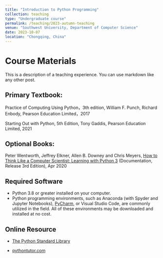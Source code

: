 ```yaml
---
title: "Introduction to Python Programming"
collection: teaching
type: "Undergraduate course"
permalink: /teaching/2023-autumn-teaching
venue: "Southwest University, Department of Computer Science"
date: 2023-10-07
location: "Chongqing, China"
---
```


Course Materials
======
This is a description of a teaching experience. You can use markdown like any other post.



Primary Textbook:
-----

Practice of Computing Using Python，3th edition, William F. Punch, Richard Enbody, Pearson Education Limited，2017

Starting Out with Python, 5th Edition, Tony Gaddis, Pearson Education Limited, 2021

Optional Books:
-----

Peter Wentworth, Jeffrey Elkner, Allen B. Downey and Chris Meyers, [How to Think Like a Computer Scientist: Learning with Python 3](http://openbookproject.net/thinkcs/python/english3e/) (Documentation, Release 3rd Edition), Apr 2020 



Required Software
-----

- Python 3.8 or greater installed on your computer.
- Python programming environments, such as Anaconda (with Spyder and Jupyter Notebooks), [PyCharm](https://www.jetbrains.com/pycharm-edu/), or Visual Studio Code, are commonly utilized in the field. All of these environments may be downloaded and installed at no cost.


Online Resource
-----

- [The Python Standard Library](https://docs.python.org/3.12/library/)

- [pythontutor.com](https://pythontutor.com/)


